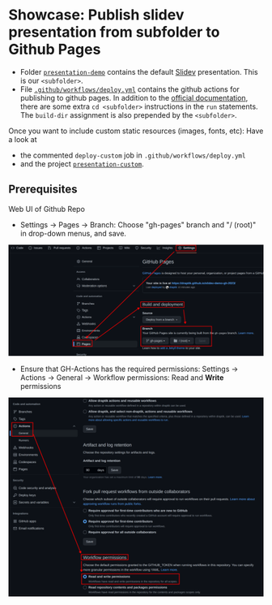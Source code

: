 # Showcase: Publish slidev presentation from subfolder to Github Pages

- Folder [`presentation-demo`](./presentation-demo/) contains the default [Slidev](https://sli.dev/) presentation. This is our `<subfolder>`.
- File [`.github/workflows/deploy.yml`](.github/workflows/deploy.yml) contains the github actions for publishing to github pages. In
  addition to the [official documentation](https://sli.dev/guide/hosting.html#github-pages), there
  are some extra `cd <subfolder>` instructions in the `run` statements. The `build-dir` assignment is also prepended by the `<subfolder>`.

Once you want to include custom static resources (images, fonts, etc): Have a look at
- the commented `deploy-custom` job in `.github/workflows/deploy.yml`
- and the project [`presentation-custom`](./presentation-custom).

## Prerequisites

Web UI of Github Repo

- Settings -> Pages -> Branch: Choose "gh-pages" branch and "/ (root)" in drop-down menus, and save.

![screenshot1](./screenshot-github-settings1.png)

- Ensure that GH-Actions has the required permissions: Settings -> Actions -> General -> Workflow permissions: Read and **Write** permissions

![screenshot2](./screenshot-github-settings2.png)
